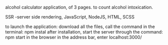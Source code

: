 
alcohol calculator application, of 3 pages. to count alcohol intoxication.

SSR -server side rendering, 
JavaScript, 
NodeJS,
HTML, 
SCSS

to launch the application: download all the files, 
  call the command in the terminal: npm instal
after installation, start the server through the command: npm start
in the browser in the address bar, enter localhost:3000/

